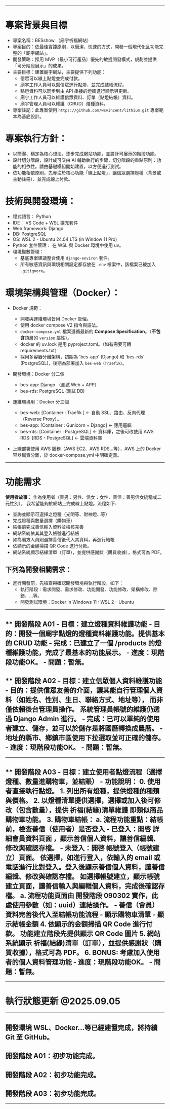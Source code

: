 
----------  
# 專案背景與目標

- 專案名稱：BESshow （廟宇祈福網站）
- 專案目的：依最佳實踐原則，以簡潔、快速的方式，開發一個現代化且功能完整的「廟宇網站」。
- 開發策略：採用 MVP（最小可行產品）優先的敏捷開發模式，規劃並提供「可分階段展示」的成果。
- 主要目標：建置廟宇網站，主要提供下列功能：
    + 信眾可以線上點燈並完成付款。
    + 廟宇工作人員可以幫信眾進行點燈，並完成結帳流程。
    + 點燈資料可以同步到由 API 串接的燈牆進行顯示與更新。
    + 廟宇工作人員可以維護信眾資料、訂單（點燈結帳）資料。
    + 廟宇管理人員可以維護（CRUD）燈種資料。
- 專案註記：此專案使用 `https://github.com/wsvincent/lithium.git` 專案範本為基底設計。

# 專案執行方針：

- 以簡潔、穩定為核心想法，逐步完成網站功能，並設計可展示的階段功能。
- 設計切分階段，設計成可交由 AI 輔助執行的步驟，切分階段的重點原則：功能的相依性。請由基礎模組開始建置，以方便進行測試。
- 依功能相依原則，先專注於核心功能「線上點燈」，讓信眾選擇燈種（背景或主動註冊）、並完成線上付款。


# 技術與開發環境：

- 程式語言： Python
- IDE： VS Code + WSL 擴充套件
- Web framework: Django
- DB: PostgreSQL 
- OS: WSL 2 - Ubuntu 24.04 LTS (in Window 11 Pro)
- Python 套件管理： 在 WSL 與 Docker 環境中使用 uv。
- 環境變數管理：
	+ 基底專案建議整合使用 `django-environ` 套件。
    + 所有敏感資訊與環境相關設定都存放在 `.env` 檔案中，該檔案已被加入 `.gitignore`。


# 環境架構與管理（Docker）：

- Docker 規範：
    + 開發與運維環境皆用 Docker 管理。
    + 使用 docker compose V2 指令與語法。
    + `docker-compose.yml` 檔案遵循最新的 **Compose Specification**。（**不包含**頂層的 `version` 屬性）。
    + docker 的 uv.lock 是用 pyproject.toml。（如有需要可轉 requirements.txt）
    + 採用多容器分離架構，初期為 'bes-app' (Django) 和 'bes-rds' (PostgreSQL)，後期為部署加入 `bes-web（Traefik）`。

- 開發環境：Docker 分二個
	+ bes-app: Django （測試 Web + APP）
	+ bes-rds: PostgreSQL (測試 DB)

- 運維環境用：Docker 分三個
    + bes-web: [Container : Traefik ] ← 自動 SSL、路由、反向代理（Reverse Proxy）。
	+ bes-app: [Container : Gunicorn + Django] ← 應用邏輯
	+ bes-rds: [Container : PostgreSQL] ← 資料庫，之後可改使用 AWS RDS: [RDS - PostgreSQL] ← 雲端資料庫

- 上線部署使用 AWS 服務（AWS EC2、AWS RDS...等），AWS 上的 Docker 容器職責分離，於 docker-compose.yml 中明確定義。
---------- 

# 功能需求

**使用者故事：** 
作為使用者（善男：男性、信女：女性、善信：善男信女統稱或二元性別），
我希望能夠於網站上完成線上點燈。流程如下:
- 查詢並顯示可選擇之燈種（光明等、財神燈...等）
- 完成燈種與數量選擇（購物車）
- 結帳前完成善信輸入資料並檢核完善
- 網站系統依其其登入帳號進行結帳
- 如為廟方人員則選擇善信後代入其資料，再進行結帳
- 依顯示的金額掃描 QR Code 進行付款。
- 網站系統顯示結緣清單（訂單），並提供感謝狀（購買收據），格式可為 PDF。


##  下列為開發相關需求：

- 進行開發前，先檢查與確認開發環境與執行階段，如下：
    + 執行階段：需求開發、需求修改、功能開發、功能修改、架構修改、除錯、...等。
    + 開發測試環境：Docker in Windows 11 : WSL 2 - Ubuntu

----------
** 開發階段 A01
    - 目標：建立燈種資料維護功能
    - 目的：開發一個廟宇點燈的燈種資料維護功能。提供基本的 CRUD 功能
    - 完成：已建立了一個 /products 的燈種維護功能，完成了最基本的功能展示。
    - 進度：現階段功能OK。
    - 問題：暫無。
----------
** 開發階段 A02
    - 目標：建立信眾個人資料維護功能
    - 目的：提供信眾友善的介面，讓其能自行管理個人資料（如姓名、性別、生日、聯絡方式、地址等）， 而非僅依賴後台管理員操作。
            系統管理員帳號的維護仍透過 Django Admin 進行。
    - 完成：已可以單純的使用者建立、儲存，並可以於儲存是將國曆轉換成農曆。
    -      地址的縣市、鄉鎮市區使用下拉選取並可正確的儲存。
    - 進度：現階段功能OK。
    - 問題：暫無。
----------

----------   
** 開發階段 A03
	- 目標：建立使用者點燈流程（選擇燈種、數量進購物車，並結賬）
    - 功能說明：
        0. 使用者直接執行點燈。
        1. 列出所有燈種，提供燈種的種類與價格。
        2. 以燈種清單提供選擇，選擇或加入後可修改（包含數量），提供 祈福(結緣)清單維護 即類似商品購物車功能。
        3. 購物車結帳：
            a. 流程功能重點：結帳前，檢查善信（使用者）是否登入
            - 已登入：開啓 詳細會員資料頁面 ，顯示善信個人資料，讓善信編輯、修改與確認存檔。
            - 未登入：開啓 帳號登入（帳號建立）頁面。
                依選擇，如進行登入，依輸入的 email 或 電話進行比對登入。登入後顯示善信個人資料，讓善信編輯、修改與確認存檔。
                如選擇帳號建立，顯示帳號建立頁面，讓善信輸入與編輯個人資料，完成後確認存檔。
            a. 流程功能頁面由 **開發階段 090302** 實作，此處使用參數（如：uuid）連結操作。
            - 善信（會員）資料完善後代入至結帳功能流程
                - 顯示購物車清單
                - 顯示結帳金額
        4. 依顯示的金額掃描 QR Code 進行付款。 **功能建立階段先提供顯示 QR Code 圖片**
        5. 網站系統顯示 祈福(結緣)清單（訂單），並提供感謝狀（購買收據），格式可為 PDF。
        6.  BONUS: 考慮加入使用者的個人資料管理功能
    - 進度：現階段功能OK。
    - 問題：暫無。
----------


---------- 
#	執行狀態更新 @2025.09.05
---------- 
## 開發環境 WSL、Docker...等已經建置完成，將持續 Git 至 GitHub。
## 開發階段 A01：初步功能完成。
## 開發階段 A02：初步功能完成。
## 開發階段 A03：初步功能完成。
----------

